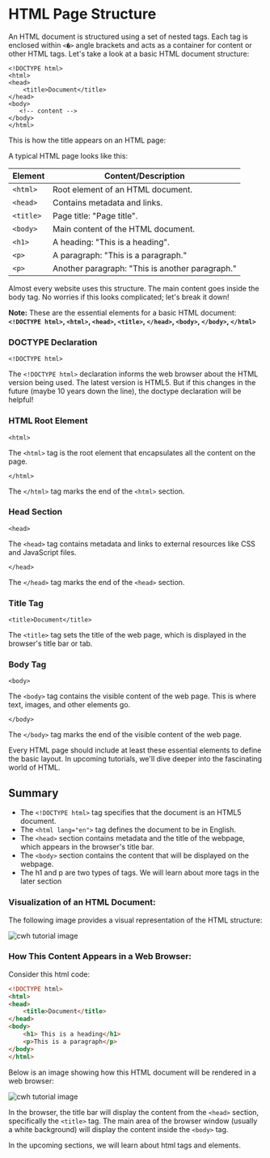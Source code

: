 
# HTML Page Structure

An HTML document is structured using a set of nested tags. Each tag is enclosed within `<�>`  angle brackets and acts as a container for content or other HTML tags. Let's take a look at a basic HTML document structure:

```markup
<!DOCTYPE html>
<html>
<head>
    <title>Document</title>
</head>
<body>
   <!-- content -->
</body>
</html>

```


This is how the title appears on an HTML page:

A typical HTML page looks like this:

| Element       | Content/Description          |
|---------------|-------------------------------|
| `<html>`      | Root element of an HTML document. |
| `<head>`      | Contains metadata and links.   |
| `<title>`     | Page title: "Page title".      |
| `<body>`      | Main content of the HTML document. |
| `<h1>`        | A heading: "This is a heading". |
| `<p>`         | A paragraph: "This is a paragraph." |
| `<p>`         | Another paragraph: "This is another paragraph." |


Almost every website uses this structure. The main content goes inside the body tag. No worries if this looks complicated; let's break it down!

**Note:**  These are the essential elements for a basic HTML document: **`<!DOCTYPE html>`,  `<html>`,  `<head>`,  `<title>`,  `</head>`,  `<body>`,  `</body>`,  `</html>`**

### DOCTYPE Declaration

```markup
<!DOCTYPE html>
```


The  `<!DOCTYPE html>`  declaration informs the web browser about the HTML version being used. The latest version is HTML5. But if this changes in the future (maybe 10 years down the line), the doctype declaration will be helpful!

### HTML Root Element

```markup
<html>
```


The  `<html>`  tag is the root element that encapsulates all the content on the page.

```markup
</html>
```


The `</html>`  tag marks the end of the  `<html>`  section.

### Head Section

```markup
<head>
```


The  `<head>`  tag contains metadata and links to external resources like CSS and JavaScript files.

```markup
</head>
```


The  `</head>`  tag marks the end of the  `<head>`  section.

### Title Tag

```markup
<title>Document</title>
```


The  `<title>`  tag sets the title of the web page, which is displayed in the browser's title bar or tab.

### Body Tag

```markup
<body>
```


The  `<body>`  tag contains the visible content of the web page. This is where text, images, and other elements go.

```markup
</body>
```



The  `</body>`  tag marks the end of the visible content of the web page.

Every HTML page should include at least these essential elements to define the basic layout. In upcoming tutorials, we'll dive deeper into the fascinating world of HTML.

## Summary

-   The  `<!DOCTYPE html>`  tag specifies that the document is an HTML5 document.
-   The  `<html lang="en">`  tag defines the document to be in English.
-   The  `<head>`  section contains metadata and the title of the webpage, which appears in the browser's title bar.
-   The  `<body>`  section contains the content that will be displayed on the webpage.
-   The h1 and p are two types of tags. We will learn about more tags in the later section

### **Visualization of an HTML Document:**

The following image provides a visual representation of the HTML structure:

![cwh tutorial image](https://cwh-full-next-space.fra1.cdn.digitaloceanspaces.com/tutorial/html-page-structure/html-tag-structure-image.png)

### **How This Content Appears in a Web Browser:**

Consider this html code:

```html
<!DOCTYPE html>
<html>
<head>
    <title>Document</title>
</head>
<body>
    <h1> This is a heading</h1>
    <p>This is a paragraph</p>
</body>
</html>

```


Below is an image showing how this HTML document will be rendered in a web browser:

![cwh tutorial image](https://cwh-full-next-space.fra1.cdn.digitaloceanspaces.com/tutorial/html-page-structure/html-headings.png)

In the browser, the title bar will display the content from the  `<head>`  section, specifically the  `<title>`  tag. The main area of the browser window (usually a white background) will display the content inside the  `<body>`  tag.

In the upcoming sections, we will learn about html tags and elements.

